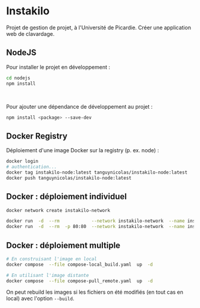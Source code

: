 # Instakilo
Projet de gestion de projet, à l'Université de Picardie.
Créer une application web de clavardage.

## NodeJS
Pour installer le projet en développement :
```bash
cd nodejs
npm install
```
<br />

Pour ajouter une dépendance de développement au projet :
```bash
npm install <package> --save-dev
```

## Docker Registry
Déploiement d'une image Docker sur la registry (p. ex. node) :
```bash
docker login
# authentication...
docker tag instakilo-node:latest tanguynicolas/instakilo-node:latest
docker push tanguynicolas/instakilo-node:latest
```

## Docker : déploiement individuel
```bash
docker network create instakilo-network

docker run  -d  --rm            --network instakilo-network  --name instakilo-node   instakilo-node
docker run  -d  --rm  -p 80:80  --network instakilo-network  --name instakilo-nginx  instakilo-nginx
```

## Docker : déploiement multiple
```bash
# En construisant l'image en local
docker compose  --file compose-local_build.yaml  up  -d

# En utilisant l'image distante
docker compose  --file compose-pull_remote.yaml  up  -d
```
On peut rebuild les images si les fichiers on été modifiés (en tout cas en local) avec l'option `--build`.
